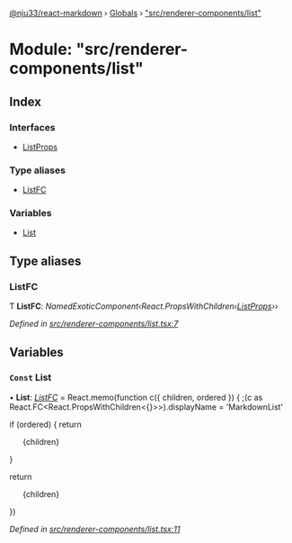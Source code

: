 [@nju33/react-markdown](../README.md) › [Globals](../globals.md) › ["src/renderer-components/list"](_src_renderer_components_list_.md)

# Module: "src/renderer-components/list"

## Index

### Interfaces

* [ListProps](../interfaces/_src_renderer_components_list_.listprops.md)

### Type aliases

* [ListFC](_src_renderer_components_list_.md#listfc)

### Variables

* [List](_src_renderer_components_list_.md#const-list)

## Type aliases

###  ListFC

Ƭ **ListFC**: *NamedExoticComponent‹React.PropsWithChildren‹[ListProps](../interfaces/_src_renderer_components_list_.listprops.md)››*

*Defined in [src/renderer-components/list.tsx:7](https://github.com/nju33/react-markdown/blob/52ced5e/src/renderer-components/list.tsx#L7)*

## Variables

### `Const` List

• **List**: *[ListFC](_src_renderer_components_list_.md#listfc)* = React.memo(function c({ children, ordered }) {
  ;(c as React.FC<React.PropsWithChildren<{}>>).displayName = 'MarkdownList'

  if (ordered) {
    return <ol className="md__list md__list--ordered">{children}</ol>
  }

  return <ul className="md__list md__list--unordered">{children}</ul>
})

*Defined in [src/renderer-components/list.tsx:11](https://github.com/nju33/react-markdown/blob/52ced5e/src/renderer-components/list.tsx#L11)*
